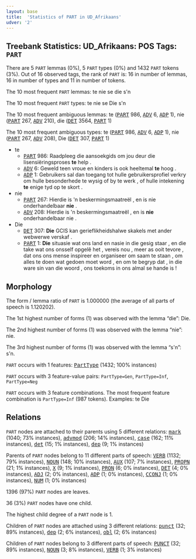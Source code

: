 ```yaml
---
layout: base
title:  'Statistics of PART in UD_Afrikaans'
udver: '2'
---
```


## Treebank Statistics: UD_Afrikaans: POS Tags: `PART`

There are 5 `PART` lemmas (0%), 5 `PART` types (0%) and 1432 `PART` tokens (3%).
Out of 16 observed tags, the rank of `PART` is: 16 in number of lemmas, 16 in number of types and 11 in number of tokens.

The 10 most frequent `PART` lemmas: te nie se die s'n

The 10 most frequent `PART` types:  te nie se Die s'n

The 10 most frequent ambiguous lemmas: te (<tt><a href="af-pos-PART.html">PART</a></tt> 986, <tt><a href="af-pos-ADV.html">ADV</a></tt> 6, <tt><a href="af-pos-ADP.html">ADP</a></tt> 1), nie (<tt><a href="af-pos-PART.html">PART</a></tt> 267, <tt><a href="af-pos-ADV.html">ADV</a></tt> 210), die (<tt><a href="af-pos-DET.html">DET</a></tt> 3564, <tt><a href="af-pos-PART.html">PART</a></tt> 1)

The 10 most frequent ambiguous types:  te (<tt><a href="af-pos-PART.html">PART</a></tt> 986, <tt><a href="af-pos-ADV.html">ADV</a></tt> 6, <tt><a href="af-pos-ADP.html">ADP</a></tt> 1), nie (<tt><a href="af-pos-PART.html">PART</a></tt> 267, <tt><a href="af-pos-ADV.html">ADV</a></tt> 208), Die (<tt><a href="af-pos-DET.html">DET</a></tt> 307, <tt><a href="af-pos-PART.html">PART</a></tt> 1)


* te
  * <tt><a href="af-pos-PART.html">PART</a></tt> 986: Raadpleeg die aansoekgids om jou deur die lisensiëringsproses <b>te</b> help .
  * <tt><a href="af-pos-ADV.html">ADV</a></tt> 6: Geweld teen vroue en kinders is ook heeltemal <b>te</b> hoog .
  * <tt><a href="af-pos-ADP.html">ADP</a></tt> 1: Gebruikers sal dan toegang tot hulle gebruikersprofiel verkry om hulle besonderhede te wysig of by te werk , of hulle intekening <b>te</b> enige tyd op te skort .
* nie
  * <tt><a href="af-pos-PART.html">PART</a></tt> 267: Hierdie is 'n beskermingsmaatreël , en is nie onderhandelbaar <b>nie</b> .
  * <tt><a href="af-pos-ADV.html">ADV</a></tt> 208: Hierdie is 'n beskermingsmaatreël , en is <b>nie</b> onderhandelbaar nie .
* Die
  * <tt><a href="af-pos-DET.html">DET</a></tt> 307: <b>Die</b> GCIS kan gerieflikheidshalwe skakels met ander webwerwe verskaf .
  * <tt><a href="af-pos-PART.html">PART</a></tt> 1: <b>Die</b> situasie wat ons land en nasie in die gesig staar , en die take wat ons onsself opgelê het , vereis nou , meer as ooit tevore , dat ons ons mense inspireer en organiseer om saam te staan , om alles te doen wat gedoen moet word , en om te begryp dat , in die ware sin van die woord , ons toekoms in ons almal se hande is !

## Morphology

The form / lemma ratio of `PART` is 1.000000 (the average of all parts of speech is 1.120202).

The 1st highest number of forms (1) was observed with the lemma “die”: Die.

The 2nd highest number of forms (1) was observed with the lemma “nie”: nie.

The 3rd highest number of forms (1) was observed with the lemma “s'n”: s'n.

`PART` occurs with 1 features: <tt><a href="af-feat-PartType.html">PartType</a></tt> (1432; 100% instances)

`PART` occurs with 3 feature-value pairs: `PartType=Gen`, `PartType=Inf`, `PartType=Neg`

`PART` occurs with 3 feature combinations.
The most frequent feature combination is `PartType=Inf` (987 tokens).
Examples: te Die


## Relations

`PART` nodes are attached to their parents using 5 different relations: <tt><a href="af-dep-mark.html">mark</a></tt> (1040; 73% instances), <tt><a href="af-dep-advmod.html">advmod</a></tt> (206; 14% instances), <tt><a href="af-dep-case.html">case</a></tt> (162; 11% instances), <tt><a href="af-dep-det.html">det</a></tt> (15; 1% instances), <tt><a href="af-dep-dep.html">dep</a></tt> (9; 1% instances)

Parents of `PART` nodes belong to 11 different parts of speech: <tt><a href="af-pos-VERB.html">VERB</a></tt> (1132; 79% instances), <tt><a href="af-pos-NOUN.html">NOUN</a></tt> (148; 10% instances), <tt><a href="af-pos-AUX.html">AUX</a></tt> (107; 7% instances), <tt><a href="af-pos-PROPN.html">PROPN</a></tt> (21; 1% instances), <tt><a href="af-pos-X.html">X</a></tt> (9; 1% instances), <tt><a href="af-pos-PRON.html">PRON</a></tt> (6; 0% instances), <tt><a href="af-pos-DET.html">DET</a></tt> (4; 0% instances), <tt><a href="af-pos-ADJ.html">ADJ</a></tt> (2; 0% instances), <tt><a href="af-pos-ADP.html">ADP</a></tt> (1; 0% instances), <tt><a href="af-pos-CCONJ.html">CCONJ</a></tt> (1; 0% instances), <tt><a href="af-pos-NUM.html">NUM</a></tt> (1; 0% instances)

1396 (97%) `PART` nodes are leaves.

36 (3%) `PART` nodes have one child.

The highest child degree of a `PART` node is 1.

Children of `PART` nodes are attached using 3 different relations: <tt><a href="af-dep-punct.html">punct</a></tt> (32; 89% instances), <tt><a href="af-dep-dep.html">dep</a></tt> (2; 6% instances), <tt><a href="af-dep-obl.html">obl</a></tt> (2; 6% instances)

Children of `PART` nodes belong to 3 different parts of speech: <tt><a href="af-pos-PUNCT.html">PUNCT</a></tt> (32; 89% instances), <tt><a href="af-pos-NOUN.html">NOUN</a></tt> (3; 8% instances), <tt><a href="af-pos-VERB.html">VERB</a></tt> (1; 3% instances)

